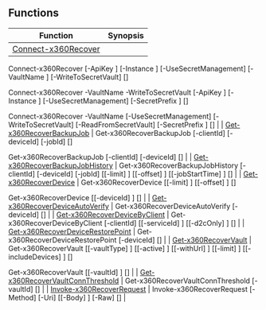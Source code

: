 ## Functions

| Function | Synopsis |
| --- | --- |
| [Connect-x360Recover](./docs/Connect-x360Recover.md) | 
Connect-x360Recover [-ApiKey <string>] [-Instance <string>] [-UseSecretManagement] [-VaultName <string>] [-WriteToSecretVault] [<CommonParameters>]

Connect-x360Recover -VaultName <string> -WriteToSecretVault [-ApiKey <string>] [-Instance <string>] [-UseSecretManagement] [-SecretPrefix <string>] [<CommonParameters>]

Connect-x360Recover -VaultName <string> [-UseSecretManagement] [-WriteToSecretVault] [-ReadFromSecretVault] [-SecretPrefix <string>] [<CommonParameters>]
 |
| [Get-x360RecoverBackupJob](./docs/Get-x360RecoverBackupJob.md) | 
Get-x360RecoverBackupJob [-clientId] <long> [-deviceId] <long> [-jobId] <long> [<CommonParameters>]

Get-x360RecoverBackupJob [-clientId] <long> [-deviceId] <long> [<CommonParameters>]
 |
| [Get-x360RecoverBackupJobHistory](./docs/Get-x360RecoverBackupJobHistory.md) | 
Get-x360RecoverBackupJobHistory [-clientId] <long> [-deviceId] <long> [-jobId] <long> [[-limit] <long>] [[-offset] <long>] [[-jobStartTime] <datetime>] [<CommonParameters>]
 |
| [Get-x360RecoverDevice](./docs/Get-x360RecoverDevice.md) | 
Get-x360RecoverDevice [[-limit] <long>] [[-offset] <long>] [<CommonParameters>]

Get-x360RecoverDevice [[-deviceId] <long>] [<CommonParameters>]
 |
| [Get-x360RecoverDeviceAutoVerify](./docs/Get-x360RecoverDeviceAutoVerify.md) | 
Get-x360RecoverDeviceAutoVerify [-deviceId] <long> [<CommonParameters>]
 |
| [Get-x360RecoverDeviceByClient](./docs/Get-x360RecoverDeviceByClient.md) | 
Get-x360RecoverDeviceByClient [-clientId] <long> [[-serviceId] <string>] [[-d2cOnly] <bool>] [<CommonParameters>]
 |
| [Get-x360RecoverDeviceRestorePoint](./docs/Get-x360RecoverDeviceRestorePoint.md) | 
Get-x360RecoverDeviceRestorePoint [-deviceId] <long> [<CommonParameters>]
 |
| [Get-x360RecoverVault](./docs/Get-x360RecoverVault.md) | 
Get-x360RecoverVault [[-vaultType] <string>] [[-active] <bool>] [[-withUrl] <bool>] [[-limit] <long>] [[-includeDevices] <bool>] [<CommonParameters>]

Get-x360RecoverVault [[-vaultId] <int>] [<CommonParameters>]
 |
| [Get-x360RecoverVaultConnThreshold](./docs/Get-x360RecoverVaultConnThreshold.md) | 
Get-x360RecoverVaultConnThreshold [-vaultId] <int> [<CommonParameters>]
 |
| [Invoke-x360RecoverRequest](./docs/Invoke-x360RecoverRequest.md) | 
Invoke-x360RecoverRequest [-Method] <string> [-Uri] <string> [[-Body] <string>] [-Raw] [<CommonParameters>]
 |

#

